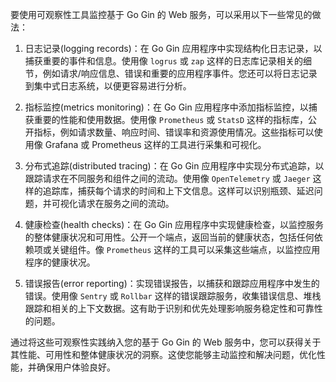 
要使用可观察性工具监控基于 Go Gin 的 Web 服务，可以采用以下一些常见的做法：

1. 日志记录(logging records)：在 Go Gin 应用程序中实现结构化日志记录，以捕获重要的事件和信息。使用像 `logrus` 或 `zap` 这样的日志库记录相关的细节，例如请求/响应信息、错误和重要的应用程序事件。您还可以将日志记录到集中式日志系统，以便更容易进行分析。
    
2. 指标监控(metrics monitoring)：在 Go Gin 应用程序中添加指标监控，以捕获重要的性能和使用数据。使用像 `Prometheus` 或 `StatsD` 这样的指标库，公开指标，例如请求数量、响应时间、错误率和资源使用情况。这些指标可以使用像 Grafana 或 Prometheus 这样的工具进行采集和可视化。
    
3. 分布式追踪(distributed tracing)：在 Go Gin 应用程序中实现分布式追踪，以跟踪请求在不同服务和组件之间的流动。使用像 `OpenTelemetry` 或 `Jaeger` 这样的追踪库，捕获每个请求的时间和上下文信息。这样可以识别瓶颈、延迟问题，并可视化请求在服务之间的流动。
    
4. 健康检查(health checks)：在 Go Gin 应用程序中实现健康检查，以监控服务的整体健康状况和可用性。公开一个端点，返回当前的健康状态，包括任何依赖项或关键组件。像 `Prometheus` 这样的工具可以采集这些端点，以监控应用程序的健康状况。
    
5. 错误报告(error reporting)：实现错误报告，以捕获和跟踪应用程序中发生的错误。使用像 `Sentry` 或 `Rollbar` 这样的错误跟踪服务，收集错误信息、堆栈跟踪和相关的上下文数据。这有助于识别和优先处理影响服务稳定性和可靠性的问题。
    

通过将这些可观察性实践纳入您的基于 Go Gin 的 Web 服务中，您可以获得关于其性能、可用性和整体健康状况的洞察。这使您能够主动监控和解决问题，优化性能，并确保用户体验良好。